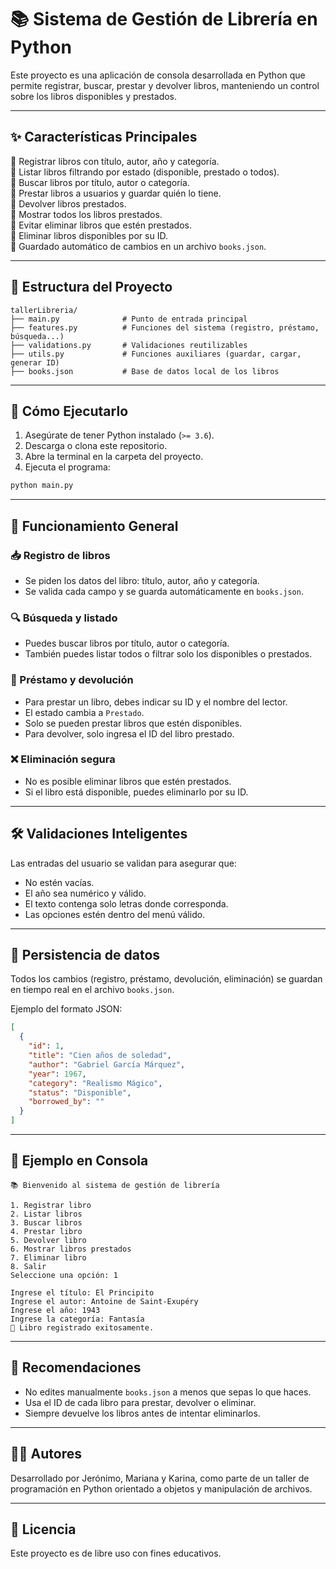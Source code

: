 
# 📚 Sistema de Gestión de Librería en Python

Este proyecto es una aplicación de consola desarrollada en Python que permite registrar, buscar, prestar y devolver libros, manteniendo un control sobre los libros disponibles y prestados.

---

## ✨ Características Principales

🔹 Registrar libros con título, autor, año y categoría.  
🔹 Listar libros filtrando por estado (disponible, prestado o todos).  
🔹 Buscar libros por título, autor o categoría.  
🔹 Prestar libros a usuarios y guardar quién lo tiene.  
🔹 Devolver libros prestados.  
🔹 Mostrar todos los libros prestados.  
🔹 Evitar eliminar libros que estén prestados.  
🔹 Eliminar libros disponibles por su ID.  
🔹 Guardado automático de cambios en un archivo `books.json`.

---

## 📂 Estructura del Proyecto

```
tallerLibreria/
├── main.py              # Punto de entrada principal
├── features.py          # Funciones del sistema (registro, préstamo, búsqueda...)
├── validations.py       # Validaciones reutilizables
├── utils.py             # Funciones auxiliares (guardar, cargar, generar ID)
├── books.json           # Base de datos local de los libros
```

---

## 🚀 Cómo Ejecutarlo

1. Asegúrate de tener Python instalado (`>= 3.6`).
2. Descarga o clona este repositorio.
3. Abre la terminal en la carpeta del proyecto.
4. Ejecuta el programa:

```bash
python main.py
```

---

## 🧠 Funcionamiento General

### 📥 Registro de libros
- Se piden los datos del libro: título, autor, año y categoría.
- Se valida cada campo y se guarda automáticamente en `books.json`.

### 🔍 Búsqueda y listado
- Puedes buscar libros por título, autor o categoría.
- También puedes listar todos o filtrar solo los disponibles o prestados.

### 🤝 Préstamo y devolución
- Para prestar un libro, debes indicar su ID y el nombre del lector.
- El estado cambia a `Prestado`.
- Solo se pueden prestar libros que estén disponibles.
- Para devolver, solo ingresa el ID del libro prestado.

### ❌ Eliminación segura
- No es posible eliminar libros que estén prestados.
- Si el libro está disponible, puedes eliminarlo por su ID.

---

## 🛠 Validaciones Inteligentes

Las entradas del usuario se validan para asegurar que:
- No estén vacías.
- El año sea numérico y válido.
- El texto contenga solo letras donde corresponda.
- Las opciones estén dentro del menú válido.

---

## 💾 Persistencia de datos

Todos los cambios (registro, préstamo, devolución, eliminación) se guardan en tiempo real en el archivo `books.json`.

Ejemplo del formato JSON:

```json
[
  {
    "id": 1,
    "title": "Cien años de soledad",
    "author": "Gabriel García Márquez",
    "year": 1967,
    "category": "Realismo Mágico",
    "status": "Disponible",
    "borrowed_by": ""
  }
]
```

---

## 🧪 Ejemplo en Consola

```plaintext
📚 Bienvenido al sistema de gestión de librería

1. Registrar libro
2. Listar libros
3. Buscar libros
4. Prestar libro
5. Devolver libro
6. Mostrar libros prestados
7. Eliminar libro
8. Salir
Seleccione una opción: 1

Ingrese el título: El Principito
Ingrese el autor: Antoine de Saint-Exupéry
Ingrese el año: 1943
Ingrese la categoría: Fantasía
📘 Libro registrado exitosamente.
```

---

## 📌 Recomendaciones

- No edites manualmente `books.json` a menos que sepas lo que haces.
- Usa el ID de cada libro para prestar, devolver o eliminar.
- Siempre devuelve los libros antes de intentar eliminarlos.

---

## 👨‍💻 Autores

Desarrollado por Jerónimo, Mariana y Karina, como parte de un taller de programación en Python orientado a objetos y manipulación de archivos.

---

## 📝 Licencia

Este proyecto es de libre uso con fines educativos.
